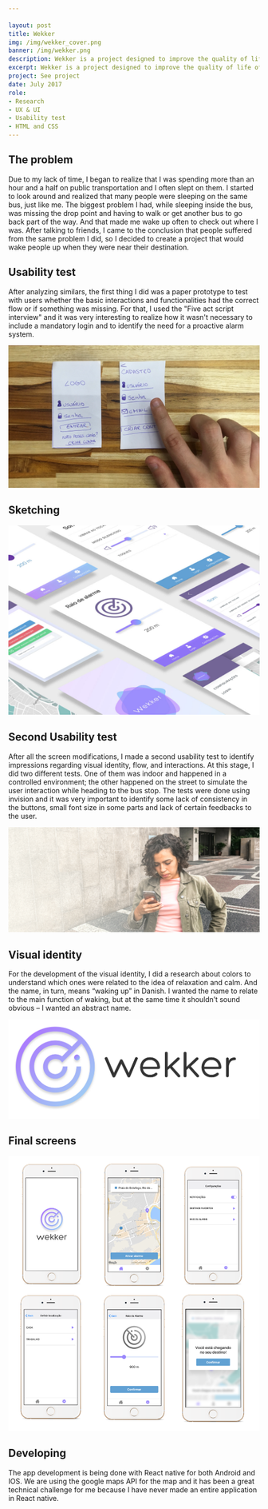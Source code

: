 ```yaml
---

layout: post
title: Wekker
img: /img/wekker_cover.png
banner: /img/wekker.png
description: Wekker is a project designed to improve the quality of life of people who sleep on public transportation through an intelligent and predictive alarm system.
excerpt: Wekker is a project designed to improve the quality of life of people who sleep on public transportation through an intelligent and predictive alarm system. I'm creating an app for IOS and Android using React Native with the help of the developer Gabriel Kozlowski. The project’s main function is to wake up users when they are near their departure point. Beyond that, the users can choose the distance after which they are going to be woken up and can define standard destinations. With these standard destinations, the app will be able to track the users. Then, in the moment when users go leave their initial points at a specific time, the app will be proactive and ask them if they  would like to activate the alarm. So users no longer need to worry about activating the alarm everyday.
project: See project
date: July 2017
role:
- Research
- UX & UI
- Usability test
- HTML and CSS
---
```


## The problem

Due to my lack of time, I began to realize that I was spending more than an hour and a half on public transportation and I often slept on them. I started to look around and realized that many people were sleeping on the same bus, just like me. The biggest problem I had, while sleeping inside the bus, was missing the drop point and having to walk or get another bus to go back part of the way. And that made me wake up often to check out where I was. After talking to friends, I came to the conclusion that people suffered from the same problem I did, so I decided to create a project that would wake people up when they were near their destination.

## Usability test

After analyzing similars, the first thing I did was a paper prototype to test with users whether the basic interactions and functionalities had the correct flow or if something was missing. For that, I used the "Five act script interview" and it was very interesting to realize how it wasn't necessary to include a mandatory login and to identify the need for a proactive alarm system.

![content](/img/test.png)

## Sketching

![content](/img/sketches.png)

## Second Usability test

After all the screen modifications, I made a second usability test to identify impressions regarding visual identity, flow, and interactions. At this stage, I did two different tests. One of them was indoor and happened in a controlled environment; the other  happened on the street to simulate the user interaction while heading to the bus stop. The tests were done using invision and it was very important to identify some lack of consistency in the buttons, small font size in some parts and lack of certain feedbacks to the user.

![content](/img/second_test.png)

## Visual identity

For the development of the visual identity, I did a research about colors to understand which ones were related to the idea of ​​relaxation and calm. And the name, in turn, means “waking up” in Danish. I wanted the name to relate to the main function of waking, but at the same time it shouldn’t sound obvious – I wanted an abstract name.

![content](/img/logo_project.png)

## Final screens

![content](/img/screens.png)

## Developing

The app development is being done with React native for both Android and IOS. We are using the google maps API for the map and it has been a great technical challenge for me because I have never made an entire application in React native.
